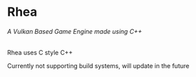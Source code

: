# Rhea
###### A Vulkan Based Game Engine made using C++

Rhea uses C style C++

Currently not supporting build systems, will update in the future
